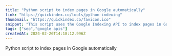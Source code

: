 ```yaml
---
title: "Python script to index pages in Google automatically"
link: "https://quickindex.co/tools/python-indexing"
thumbnail: "https://quickindex.co/favicon.ico"
snippet: "This script uses the Google Indexing API to index pages in Google automatically."
tags: ["seo","google apis"]
createdAt: 2024-02-26T14:18:12.996Z
---
```

Python script to index pages in Google automatically
